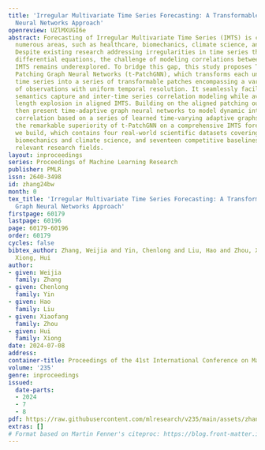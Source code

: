 ```yaml
---
title: 'Irregular Multivariate Time Series Forecasting: A Transformable Patching Graph
  Neural Networks Approach'
openreview: UZlMXUGI6e
abstract: Forecasting of Irregular Multivariate Time Series (IMTS) is critical for
  numerous areas, such as healthcare, biomechanics, climate science, and astronomy.
  Despite existing research addressing irregularities in time series through ordinary
  differential equations, the challenge of modeling correlations between asynchronous
  IMTS remains underexplored. To bridge this gap, this study proposes Transformable
  Patching Graph Neural Networks (t-PatchGNN), which transforms each univariate irregular
  time series into a series of transformable patches encompassing a varying number
  of observations with uniform temporal resolution. It seamlessly facilitates local
  semantics capture and inter-time series correlation modeling while avoiding sequence
  length explosion in aligned IMTS. Building on the aligned patching outcomes, we
  then present time-adaptive graph neural networks to model dynamic intertime series
  correlation based on a series of learned time-varying adaptive graphs. We demonstrate
  the remarkable superiority of t-PatchGNN on a comprehensive IMTS forecasting benchmark
  we build, which contains four real-world scientific datasets covering healthcare,
  biomechanics and climate science, and seventeen competitive baselines adapted from
  relevant research fields.
layout: inproceedings
series: Proceedings of Machine Learning Research
publisher: PMLR
issn: 2640-3498
id: zhang24bw
month: 0
tex_title: 'Irregular Multivariate Time Series Forecasting: A Transformable Patching
  Graph Neural Networks Approach'
firstpage: 60179
lastpage: 60196
page: 60179-60196
order: 60179
cycles: false
bibtex_author: Zhang, Weijia and Yin, Chenlong and Liu, Hao and Zhou, Xiaofang and
  Xiong, Hui
author:
- given: Weijia
  family: Zhang
- given: Chenlong
  family: Yin
- given: Hao
  family: Liu
- given: Xiaofang
  family: Zhou
- given: Hui
  family: Xiong
date: 2024-07-08
address:
container-title: Proceedings of the 41st International Conference on Machine Learning
volume: '235'
genre: inproceedings
issued:
  date-parts:
  - 2024
  - 7
  - 8
pdf: https://raw.githubusercontent.com/mlresearch/v235/main/assets/zhang24bw/zhang24bw.pdf
extras: []
# Format based on Martin Fenner's citeproc: https://blog.front-matter.io/posts/citeproc-yaml-for-bibliographies/
---
```

